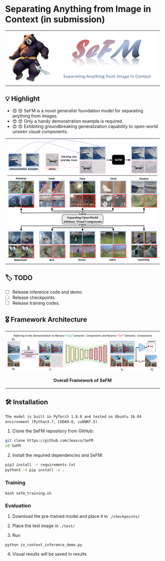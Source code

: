 # Separating Anything from Image in Context (in submission)
<table>
  <tr>
    <td> <img src = "figures/logo.png"> </td>
  </tr>
</table>

## :bulb: Highlight
 - :heart_eyes: :heart_eyes: SeFM is a novel generalist foundation model for separating anything from images.
 - :heart_eyes: :heart_eyes: Only a handy demonstration example is required.
 - :heart_eyes: :heart_eyes: Exhibiting groundbreaking generalization capability to open-world unseen visual components. 
<table>
  <tr>
    <td> <img src = "figures/inference.png"> </td>
  </tr>
</table>

## :label: TODO 
- [ ] Release inference code and demo.
- [ ] Release checkpoints.
- [ ] Release training codes.

## :medal_military: Framework Architecture
<table>
  <tr>
    <td> <img src = "figures/SeFM.png"> </td>
  </tr>
  <tr>
    <td><p align="center"><b>Overall Framework of SeFM</b></p></td>
  </tr>
</table>

      
## :hammer_and_wrench: Installation
`The model is built in PyTorch 1.8.0 and tested on Ubuntu 16.04 environment (Python3.7, CUDA9.0, cuDNN7.5).`

1. Clone the SeFM repository from GitHub:

```bash
git clone https://github.com/Jeasco/SeFM
cd SeFM
```

2. Install the required dependencies and SeFM:

```bash
pip3 install -r requirements.txt
python3 -m pip install -e .
```

### Training

```
bash sefm_training.sh
```


### Evaluation

1. Download the pre-trained model and place it in `./checkpoints/`

2. Place the test image in `./test/`

3. Run
```
python in_context_inference_demo.py
```
4. Visual results will be saved in results



